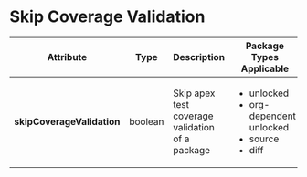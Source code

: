 # Skip Coverage Validation



| Attribute                  | Type    | Description                                      | Package Types Applicable                                                                 |
| -------------------------- | ------- | ------------------------------------------------ | ---------------------------------------------------------------------------------------- |
| **skipCoverageValidation** | boolean | Skip apex test coverage validation of a package  | <ul><li>unlocked </li><li>org-dependent unlocked</li><li>source</li><li>diff  </li></ul> |
